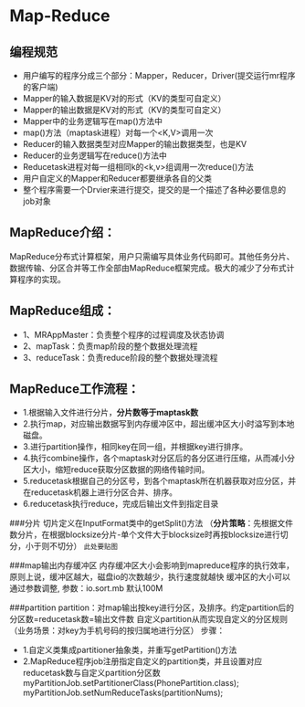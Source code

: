 # Map-Reduce

## 编程规范

- 用户编写的程序分成三个部分：Mapper，Reducer，Driver(提交运行mr程序的客户端)
- Mapper的输入数据是KV对的形式（KV的类型可自定义）
- Mapper的输出数据是KV对的形式（KV的类型可自定义）
- Mapper中的业务逻辑写在map()方法中
- map()方法（maptask进程）对每一个<K,V>调用一次
- Reducer的输入数据类型对应Mapper的输出数据类型，也是KV
- Reducer的业务逻辑写在reduce()方法中
- Reducetask进程对每一组相同k的<k,v>组调用一次reduce()方法
- 用户自定义的Mapper和Reducer都要继承各自的父类
- 整个程序需要一个Drvier来进行提交，提交的是一个描述了各种必要信息的job对象

## MapReduce介绍：
MapReduce分布式计算框架，用户只需编写具体业务代码即可。其他任务分片、数据传输、分区合并等工作全部由MapReduce框架完成。极大的减少了分布式计算程序的实现。

## MapReduce组成：
- 1、MRAppMaster：负责整个程序的过程调度及状态协调
- 2、mapTask：负责map阶段的整个数据处理流程
- 3、reduceTask：负责reduce阶段的整个数据处理流程

## MapReduce工作流程：
- 1.根据输入文件进行分片，**分片数等于maptask数**
- 2.执行map，对应输出数据写到内存缓冲区中，超出缓冲区大小时溢写到本地磁盘。
- 3.进行partition操作，相同key在同一组，并根据key进行排序。
- 4.执行combine操作，各个maptask对分区后的各分区进行压缩，从而减小分区大小，缩短reduce获取分区数据的网络传输时间。
- 5.reducetask根据自己的分区号，到各个maptask所在机器获取对应分区，并在reducetask机器上进行分区合并、排序。
- 6.reducetask执行reduce，完成后输出文件到指定目录

###分片
切片定义在InputFormat类中的getSplit()方法
（**分片策略**：先根据文件数分片，在根据blocksize分片-单个文件大于blocksize时再按blocksize进行切分，小于则不切分）
`此处要贴图`

###map输出内存缓冲区
内存缓冲区大小会影响到mapreduce程序的执行效率，原则上说，缓冲区越大，磁盘io的次数越少，执行速度就越快 
缓冲区的大小可以通过参数调整,  参数：io.sort.mb  默认100M

###partition
partition：对map输出按key进行分区，及排序。约定partition后的分区数=reducetask数=输出文件数
自定义partition从而实现自定义的分区规则（业务场景：对key为手机号码的按归属地进行分区）
步骤：
- 1.自定义类集成partitioner抽象类，并重写getPartition()方法
- 2.MapReduce程序job注册指定自定义的partition类，并且设置对应reducetask数与自定义partition分区数
myPartitionJob.setPartitionerClass(PhonePartition.class);
myPartitionJob.setNumReduceTasks(partitionNums);


